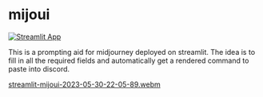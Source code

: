 # mijoui

[![Streamlit App](https://static.streamlit.io/badges/streamlit_badge_black_white.svg)](https://mijoui.streamlit.app)

This is a prompting aid for midjourney deployed on streamlit. The idea is to fill in all the required fields and automatically get a rendered command to paste into discord.

[streamlit-mijoui-2023-05-30-22-05-89.webm](https://github.com/alemelis/mijoui/assets/4661737/d582fbb4-013a-437e-ae0c-7853a05ceefa)
